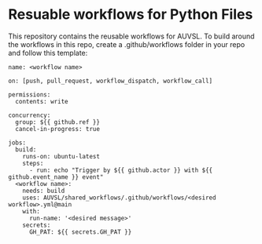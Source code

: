 # Resuable workflows for Python Files
This repository contains the reusable workflows for AUVSL. To build around the workflows in this repo, create a .github/workflows folder in your repo and follow this template: 
```
name: <workflow name>

on: [push, pull_request, workflow_dispatch, workflow_call]

permissions:
  contents: write

concurrency:
  group: ${{ github.ref }}
  cancel-in-progress: true

jobs:
  build:
    runs-on: ubuntu-latest
    steps:
      - run: echo "Trigger by ${{ github.actor }} with ${{ github.event_name }} event"
  <workflow name>:
    needs: build
    uses: AUVSL/shared_workflows/.github/workflows/<desired workflow>.yml@main
    with:
      run-name: '<desired message>'
    secrets:
      GH_PAT: ${{ secrets.GH_PAT }}
```
